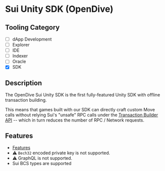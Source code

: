# Sui Unity SDK (OpenDive)

## Tooling Category

- [ ] dApp Development
- [ ] Explorer
- [ ] IDE
- [ ] Indexer
- [ ] Oracle
- [x] SDK

## Description

The OpenDive Sui Unity SDK is the first fully-featured Unity SDK with offline transaction building.

This means that games built with our SDK can directly craft custom Move calls without relying Sui's "unsafe" RPC calls under the [Transaction Builder API](https://docs.sui.io/sui-api-ref#transaction-builder-api) -- which in turn reduces the number of RPC / Network requests.

## Features

- [Features](https://github.com/OpenDive/Sui-Unity-SDK?tab=readme-ov-file#features)
- ⚠️ `Bech32` encoded private key is not supported.
- ⚠️ GraphQL is not supported.
- Sui BCS types are supported
